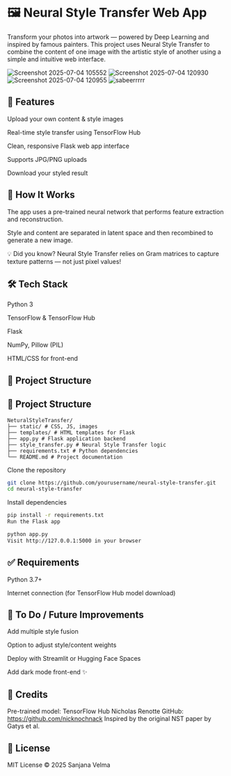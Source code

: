 # 🖼️ Neural Style Transfer Web App
Transform your photos into artwork — powered by Deep Learning and inspired by famous painters. This project uses Neural Style Transfer to combine the content of one image with the artistic style of another using a simple and intuitive web interface.




![Screenshot 2025-07-04 105552](https://github.com/user-attachments/assets/83141b34-66c4-42da-9e03-da235c419dfe)
![Screenshot 2025-07-04 120930](https://github.com/user-attachments/assets/618af975-3b8a-4f2f-9a05-087bc2cdab94)
![Screenshot 2025-07-04 120955](https://github.com/user-attachments/assets/f52432d1-339d-4e21-b63b-edbeed1b52df)
![sabeerrrrr](https://github.com/user-attachments/assets/be431db1-39bc-4cc4-97f6-070475c5839f)



## 🚀 Features
Upload your own content & style images

Real-time style transfer using TensorFlow Hub

Clean, responsive Flask web app interface

Supports JPG/PNG uploads

Download your styled result

## 🧠 How It Works
The app uses a pre-trained neural network that performs feature extraction and reconstruction.

Style and content are separated in latent space and then recombined to generate a new image.

💡 Did you know? Neural Style Transfer relies on Gram matrices to capture texture patterns — not just pixel values!

## 🛠️ Tech Stack
Python 3

TensorFlow & TensorFlow Hub

Flask

NumPy, Pillow (PIL)

HTML/CSS for front-end

## 📁 Project Structure

## 📁 Project Structure
```
NeturalStyleTransfer/
├── static/ # CSS, JS, images
├── templates/ # HTML templates for Flask
├── app.py # Flask application backend
├── style_transfer.py # Neural Style Transfer logic
├── requirements.txt # Python dependencies
└── README.md # Project documentation
```
Clone the repository

```bash
git clone https://github.com/yourusername/neural-style-transfer.git
cd neural-style-transfer
```
Install dependencies

```bash
pip install -r requirements.txt
Run the Flask app
```
```bash
python app.py
Visit http://127.0.0.1:5000 in your browser
```
## ✅ Requirements
Python 3.7+

Internet connection (for TensorFlow Hub model download)

## 📌 To Do / Future Improvements
Add multiple style fusion

Option to adjust style/content weights

Deploy with Streamlit or Hugging Face Spaces

Add dark mode front-end ✨

## 🤝 Credits
Pre-trained model: TensorFlow Hub
Nicholas Renotte
GitHub: https://github.com/nicknochnack
Inspired by the original NST paper by Gatys et al.

## 📜 License
MIT License © 2025 Sanjana Velma

